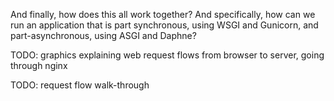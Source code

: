 And finally, how does this all work together? And specifically, how can
we run an application that is part synchronous, using WSGI and
Gunicorn, and part-asynchronous, using ASGI and Daphne?

TODO: graphics explaining web request flows from browser to server,
going through nginx

TODO: request flow walk-through